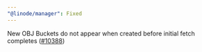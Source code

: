 ```yaml
---
"@linode/manager": Fixed
---
```


New OBJ Buckets do not appear when created before initial fetch completes ([#10388](https://github.com/linode/manager/pull/10388))

